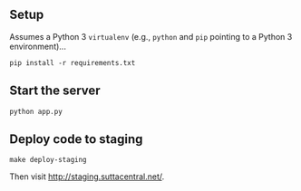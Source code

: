 ## Setup

Assumes a Python 3 `virtualenv` (e.g., `python` and `pip` pointing to a Python 3 environment)...

    pip install -r requirements.txt

## Start the server

    python app.py

## Deploy code to staging

    make deploy-staging

Then visit <http://staging.suttacentral.net/>.
